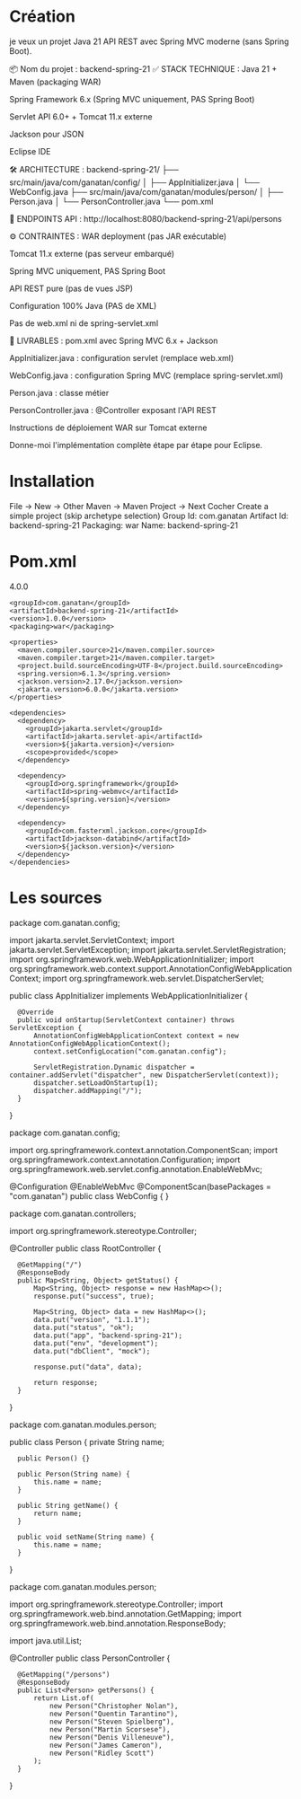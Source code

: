 
# Création 

  je veux un projet Java 21 API REST avec Spring MVC moderne (sans Spring Boot).

  📦 Nom du projet : backend-spring-21
  ✅ STACK TECHNIQUE :
  Java 21 + Maven (packaging WAR)

  Spring Framework 6.x (Spring MVC uniquement, PAS Spring Boot)

  Servlet API 6.0+ + Tomcat 11.x externe

  Jackson pour JSON

  Eclipse IDE

  🛠️ ARCHITECTURE :
  backend-spring-21/
  ├── src/main/java/com/ganatan/config/
  │ ├── AppInitializer.java
  │ └── WebConfig.java
  ├── src/main/java/com/ganatan/modules/person/
  │ ├── Person.java
  │ └── PersonController.java
  └── pom.xml

  📡 ENDPOINTS API :
  http://localhost:8080/backend-spring-21/api/persons

  ⚙️ CONTRAINTES :
  WAR deployment (pas JAR exécutable)

  Tomcat 11.x externe (pas serveur embarqué)

  Spring MVC uniquement, PAS Spring Boot

  API REST pure (pas de vues JSP)

  Configuration 100% Java (PAS de XML)

  Pas de web.xml ni de spring-servlet.xml

  📄 LIVRABLES :
  pom.xml avec Spring MVC 6.x + Jackson

  AppInitializer.java : configuration servlet (remplace web.xml)

  WebConfig.java : configuration Spring MVC (remplace spring-servlet.xml)

  Person.java : classe métier

  PersonController.java : @Controller exposant l'API REST

  Instructions de déploiement WAR sur Tomcat externe

  Donne-moi l'implémentation complète étape par étape pour Eclipse.

# Installation

  File → New → Other
    Maven → Maven Project → Next
      Cocher Create a simple project (skip archetype selection)
      Group Id: com.ganatan
      Artifact Id: backend-spring-21
      Packaging: war
      Name: backend-spring-21

# Pom.xml

  <?xml version="1.0" encoding="UTF-8"?>
  <project xmlns="http://maven.apache.org/POM/4.0.0"
          xmlns:xsi="http://www.w3.org/2001/XMLSchema-instance"
          xsi:schemaLocation="http://maven.apache.org/POM/4.0.0
                              http://maven.apache.org/xsd/maven-4.0.0.xsd">
    <modelVersion>4.0.0</modelVersion>

    <groupId>com.ganatan</groupId>
    <artifactId>backend-spring-21</artifactId>
    <version>1.0.0</version>
    <packaging>war</packaging>

    <properties>
      <maven.compiler.source>21</maven.compiler.source>
      <maven.compiler.target>21</maven.compiler.target>
      <project.build.sourceEncoding>UTF-8</project.build.sourceEncoding>
      <spring.version>6.1.3</spring.version>
      <jackson.version>2.17.0</jackson.version>
      <jakarta.version>6.0.0</jakarta.version>
    </properties>

    <dependencies>
      <dependency>
        <groupId>jakarta.servlet</groupId>
        <artifactId>jakarta.servlet-api</artifactId>
        <version>${jakarta.version}</version>
        <scope>provided</scope>
      </dependency>

      <dependency>
        <groupId>org.springframework</groupId>
        <artifactId>spring-webmvc</artifactId>
        <version>${spring.version}</version>
      </dependency>

      <dependency>
        <groupId>com.fasterxml.jackson.core</groupId>
        <artifactId>jackson-databind</artifactId>
        <version>${jackson.version}</version>
      </dependency>
    </dependencies>

  </project>


# Les sources


  package com.ganatan.config;

  import jakarta.servlet.ServletContext;
  import jakarta.servlet.ServletException;
  import jakarta.servlet.ServletRegistration;
  import org.springframework.web.WebApplicationInitializer;
  import org.springframework.web.context.support.AnnotationConfigWebApplicationContext;
  import org.springframework.web.servlet.DispatcherServlet;

  public class AppInitializer implements WebApplicationInitializer {

      @Override
      public void onStartup(ServletContext container) throws ServletException {
          AnnotationConfigWebApplicationContext context = new AnnotationConfigWebApplicationContext();
          context.setConfigLocation("com.ganatan.config");

          ServletRegistration.Dynamic dispatcher = container.addServlet("dispatcher", new DispatcherServlet(context));
          dispatcher.setLoadOnStartup(1);
          dispatcher.addMapping("/");
      }
  }






  package com.ganatan.config;

  import org.springframework.context.annotation.ComponentScan;
  import org.springframework.context.annotation.Configuration;
  import org.springframework.web.servlet.config.annotation.EnableWebMvc;

  @Configuration
  @EnableWebMvc
  @ComponentScan(basePackages = "com.ganatan")
  public class WebConfig {
  }



  package com.ganatan.controllers;

  import org.springframework.stereotype.Controller;

  @Controller
  public class RootController {

      @GetMapping("/")
      @ResponseBody
      public Map<String, Object> getStatus() {
          Map<String, Object> response = new HashMap<>();
          response.put("success", true);

          Map<String, Object> data = new HashMap<>();
          data.put("version", "1.1.1");
          data.put("status", "ok");
          data.put("app", "backend-spring-21");
          data.put("env", "development");
          data.put("dbClient", "mock");

          response.put("data", data);

          return response;
      }
  }



  package com.ganatan.modules.person;

  public class Person {
      private String name;

      public Person() {}

      public Person(String name) {
          this.name = name;
      }

      public String getName() {
          return name;
      }

      public void setName(String name) {
          this.name = name;
      }
  }





  package com.ganatan.modules.person;

  import org.springframework.stereotype.Controller;
  import org.springframework.web.bind.annotation.GetMapping;
  import org.springframework.web.bind.annotation.ResponseBody;

  import java.util.List;

  @Controller
  public class PersonController {

      @GetMapping("/persons")
      @ResponseBody
      public List<Person> getPersons() {
          return List.of(
              new Person("Christopher Nolan"),
              new Person("Quentin Tarantino"),
              new Person("Steven Spielberg"),
              new Person("Martin Scorsese"),
              new Person("Denis Villeneuve"),
              new Person("James Cameron"),
              new Person("Ridley Scott")
          );
      }
  }
